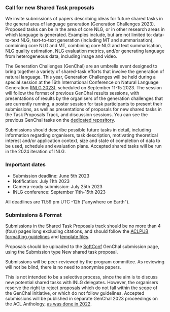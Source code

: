 ### **Call for new Shared Task proposals**

We invite submissions of papers describing ideas for future shared tasks in the general area of language generation (Generation Challenges 2023). Proposed tasks can be in the area of core NLG, or in other research areas in which language is generated. Examples include, but are not limited to: data-to-text NLG, text-to-text generation (including MT and summarisation), combining core NLG and MT, combining core NLG and text summarisation, NLG quality estimation, NLG evaluation metrics, and/or generating language from heterogeneous data, including image and video.

The Generation Challenges (GenChal) are an umbrella event designed to bring together a variety of shared-task efforts that involve the generation of natural language. This year, Generation Challenges will be held during a special session at the 16th International Conference on Natural Language Generation ([INLG 2023](https://inlg2023.github.io/index.html)), scheduled on September 11-15 2023. The session will follow the format of previous GenChal results sessions, with presentations of results by the organisers of the generation challenges that are currently running, a poster session for task participants to present their submissions, as well as presentations of proposals for new shared tasks in the Task Proposals Track, and discussion sessions. You can see the previous GenChal tasks on the [dedicated repository](https://sites.google.com/view/genchalrepository/home).

Submissions should describe possible future tasks in detail, including information regarding organisers, task description, motivating theoretical interest and/or application context, size and state of completion of data to be used, schedule and evaluation plans. Accepted shared tasks will be run in the 2024 iteration of INLG.


### **Important dates**

* Submission deadline: June 5th 2023
* Notification: July 11th 2023
* Camera-ready submission: July 25th 2023
* INLG conference: September 11th-15th 2023

All deadlines are 11.59 pm UTC -12h ("anywhere on Earth").

### Submissions & Format
Submissions in the Shared Task Proposals track should be no more than 4 (four) pages long excluding citations, and should follow the [ACLPUB formatting guidelines](https://acl-org.github.io/ACLPUB/formatting.html) and [template files](https://2021.aclweb.org/downloads/acl-ijcnlp2021-templates.zip).

Proposals should be uploaded to the [SoftConf](https://softconf.com/n/inlg2023/user/scmd.cgi?scmd=submitPaperCustom&pageid=11) GenChal submission page, using the Submission type New shared task proposal.

Submissions will be peer-reviewed by the program committee. As reviewing will not be blind, there is no need to anonymise papers.

This is not intended to be a selective process, since the aim is to discuss new potential shared tasks with INLG delegates. However, the organisers reserve the right to reject proposals which do not fall within the scope of the GenChal initiative, or which do not follow guidelines. Accepted submissions will be published in separate GenChal 2023 proceedings on the ACL Anthology, [as was done in 2022](https://aclanthology.org/volumes/2022.inlg-genchal/).

